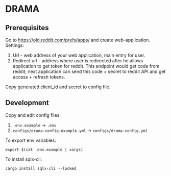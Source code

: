 # DRAMA

## Prerequisites

Go to https://old.reddit.com/prefs/apps/ and create web-application.  
Settings:
1. Url - web address of your web application, main entry for user.
2. Redirect url - address where user is redirected after he allows application to get token for reddit.
   This endpoint would get code from reddit; next application can send this code + secret to reddit
   API and get access + refresh tokens.

Copy generated client_id and secret to config file.

## Development

Copy and edit config files:
1. `.env.example` -> `.env`
1. `configs/drama-config-example.yml` -> `configs/drama-config.yml`

To export env variables:
```shell
export $(cat .env.example | xargs)
```
To install sqlx-cli:
```shell
cargo install sqlx-cli --locked
```
